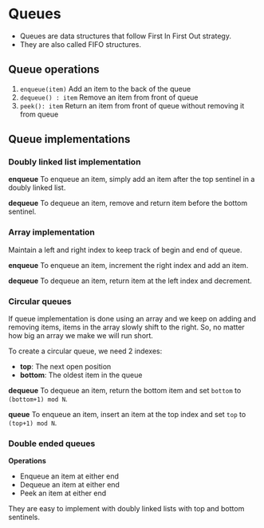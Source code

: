 # Queues

- Queues are data structures that follow First In First Out strategy.
- They are also called FIFO structures.

## Queue operations
1. `enqueue(item)` Add an item to the back of the queue
2. `dequeue() : item` Remove an item from front of queue
3. `peek(): item` Return an item from front of queue without removing it from queue

## Queue implementations

### Doubly linked list implementation
**enqueue**
To enqueue an item, simply add an item after the top sentinel in a doubly linked list.

**dequeue**
To dequeue an item, remove and return item before the bottom sentinel.

### Array implementation
Maintain a left and right index to keep track of begin and end of queue.

**enqueue**
To enqueue an item, increment the right index and add an item.

**dequeue**
To dequeue an item, return item at the left index and decrement.

### Circular queues
If queue implementation is done using an array and we keep on adding and removing items, items in the array slowly shift to the right. So, no matter how big an array we make we will run short.

To create a circular queue, we need 2 indexes:
- **top**: The next open position
- **bottom**: The oldest item in the queue

**dequeue**
To dequeue an item, return the bottom item and set `bottom` to `(bottom+1) mod N`.

**queue**
To enqueue an item, insert an item at the top index and set `top` to `(top+1) mod N`.

### Double ended queues
**Operations**
- Enqueue an item at either end
- Dequeue an item at either end
- Peek an item at either end

They are easy to implement with doubly linked lists with top and bottom sentinels.

